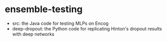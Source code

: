 ensemble-testing
================

- src: the Java code for testing MLPs on Encog
- deep-dropout: the Python code for replicating Hinton's dropout results with deep networks
